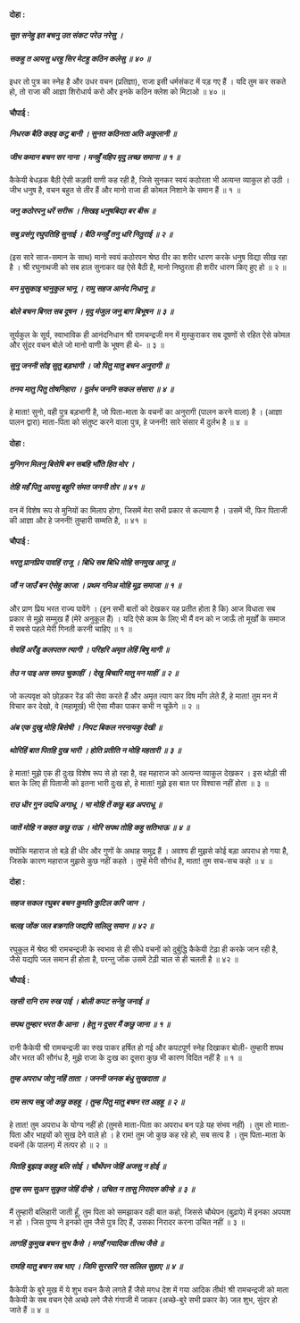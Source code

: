 #### दोहा :

##### सुत सनेहु इत बचनु उत संकट परेउ नरेसु ।
##### सकहु त आयसु धरहु सिर मेटहु कठिन कलेसु ॥ ४० ॥

इधर तो पुत्र का स्नेह है और उधर वचन (प्रतिज्ञा), राजा इसी धर्मसंकट में पड़ गए हैं । यदि तुम कर सकते हो, तो राजा की आज्ञा शिरोधार्य करो और इनके कठिन क्लेश को मिटाओ ॥ ४० ॥

#### चौपाई :

##### निधरक बैठि कहइ कटु बानी । सुनत कठिनता अति अकुलानी ॥
##### जीभ कमान बचन सर नाना । मनहुँ महिप मृदु लच्छ समाना ॥ १ ॥

कैकेयी बेधड़क बैठी ऐसी कड़वी वाणी कह रही है, जिसे सुनकर स्वयं कठोरता भी अत्यन्त व्याकुल हो उठी । जीभ धनुष है, वचन बहुत से तीर हैं और मानो राजा ही कोमल निशाने के समान हैं ॥ १ ॥

##### जनु कठोरपनु धरें सरीरू । सिखइ धनुषबिद्या बर बीरू ॥
##### सबु प्रसंगु रघुपतिहि सुनाई । बैठि मनहुँ तनु धरि निठुराई ॥ २ ॥

(इस सारे साज-समान के साथ) मानो स्वयं कठोरपन श्रेष्ठ वीर का शरीर धारण करके धनुष विद्या सीख रहा है । श्री रघुनाथजी को सब हाल सुनाकर वह ऐसे बैठी है, मानो निष्ठुरता ही शरीर धारण किए हुए हो ॥ २ ॥

##### मन मुसुकाइ भानुकुल भानू । रामु सहज आनंद निधानू ॥
##### बोले बचन बिगत सब दूषन । मृदु मंजुल जनु बाग बिभूषन ॥ ३ ॥

सूर्यकुल के सूर्य, स्वाभाविक ही आनंदनिधान श्री रामचन्द्रजी मन में मुस्कुराकर सब दूषणों से रहित ऐसे कोमल और सुंदर वचन बोले जो मानो वाणी के भूषण ही थे- ॥ ३ ॥

##### सुनु जननी सोइ सुतु बड़भागी । जो पितु मातु बचन अनुरागी ॥
##### तनय मातु पितु तोषनिहारा । दुर्लभ जननि सकल संसारा ॥ ४ ॥

हे माता! सुनो, वही पुत्र बड़भागी है, जो पिता-माता के वचनों का अनुरागी (पालन करने वाला) है । (आज्ञा पालन द्वारा) माता-पिता को संतुष्ट करने वाला पुत्र, हे जननी! सारे संसार में दुर्लभ है ॥ ४ ॥

#### दोहा :

##### मुनिगन मिलनु बिसेषि बन सबहि भाँति हित मोर ।
##### तेहि महँ पितु आयसु बहुरि संमत जननी तोर ॥ ४१ ॥

वन में विशेष रूप से मुनियों का मिलाप होगा, जिसमें मेरा सभी प्रकार से कल्याण है । उसमें भी, फिर पिताजी की आज्ञा और हे जननी! तुम्हारी सम्मति है, ॥ ४१ ॥

#### चौपाई :

##### भरतु प्रानप्रिय पावहिं राजू । बिधि सब बिधि मोहि सनमुख आजू ॥
##### जौं न जाउँ बन ऐसेहु काजा । प्रथम गनिअ मोहि मूढ़ समाजा ॥ १ ॥

और प्राण प्रिय भरत राज्य पावेंगे । (इन सभी बातों को देखकर यह प्रतीत होता है कि) आज विधाता सब प्रकार से मुझे सम्मुख हैं (मेरे अनुकूल हैं) । यदि ऐसे काम के लिए भी मैं वन को न जाऊँ तो मूर्खों के समाज में सबसे पहले मेरी गिनती करनी चाहिए ॥ १ ॥

##### सेवहिं अरँडु कलपतरु त्यागी । परिहरि अमृत लेहिं बिषु मागी ॥
##### तेउ न पाइ अस समउ चुकाहीं । देखु बिचारि मातु मन माहीं ॥ २ ॥

जो कल्पवृक्ष को छोड़कर रेंड की सेवा करते हैं और अमृत त्याग कर विष माँग लेते हैं, हे माता! तुम मन में विचार कर देखो, वे (महामूर्ख) भी ऐसा मौका पाकर कभी न चूकेंगे ॥ २ ॥

##### अंब एक दुखु मोहि बिसेषी । निपट बिकल नरनायकु देखी ॥
##### थोरिहिं बात पितहि दुख भारी । होति प्रतीति न मोहि महतारी ॥ ३ ॥

हे माता! मुझे एक ही दुःख विशेष रूप से हो रहा है, वह महाराज को अत्यन्त व्याकुल देखकर । इस थोड़ी सी बात के लिए ही पिताजी को इतना भारी दुःख हो, हे माता! मुझे इस बात पर विश्वास नहीं होता ॥ ३ ॥

##### राउ धीर गुन उदधि अगाधू । भा मोहि तें कछु बड़ अपराधू ॥
##### जातें मोहि न कहत कछु राऊ । मोरि सपथ तोहि कहु सतिभाऊ ॥ ४ ॥

क्योंकि महाराज तो बड़े ही धीर और गुणों के अथाह समुद्र हैं । अवश्य ही मुझसे कोई बड़ा अपराध हो गया है, जिसके कारण महाराज मुझसे कुछ नहीं कहते । तुम्हें मेरी सौगंध है, माता! तुम सच-सच कहो ॥ ४ ॥

#### दोहा :

##### सहज सकल रघुबर बचन कुमति कुटिल करि जान ।
##### चलइ जोंक जल बक्रगति जद्यपि सलिलु समान ॥ ४२ ॥

रघुकुल में श्रेष्ठ श्री रामचन्द्रजी के स्वभाव से ही सीधे वचनों को दुर्बुद्धि कैकेयी टेढ़ा ही करके जान रही है, जैसे यद्यपि जल समान ही होता है, परन्तु जोंक उसमें टेढ़ी चाल से ही चलती है ॥ ४२ ॥

#### चौपाई :

##### रहसी रानि राम रुख पाई । बोली कपट सनेहु जनाई ॥
##### सपथ तुम्हार भरत कै आना । हेतु न दूसर मैं कछु जाना ॥ १ ॥

रानी कैकेयी श्री रामचन्द्रजी का रुख पाकर हर्षित हो गई और कपटपूर्ण स्नेह दिखाकर बोली- तुम्हारी शपथ और भरत की सौगंध है, मुझे राजा के दुःख का दूसरा कुछ भी कारण विदित नहीं है ॥ १ ॥

##### तुम्ह अपराध जोगु नहिं ताता । जननी जनक बंधु सुखदाता ॥
##### राम सत्य सबु जो कछु कहहू । तुम्ह पितु मातु बचन रत अहहू ॥ २ ॥

हे तात! तुम अपराध के योग्य नहीं हो (तुमसे माता-पिता का अपराध बन पड़े यह संभव नहीं) । तुम तो माता-पिता और भाइयों को सुख देने वाले हो । हे राम! तुम जो कुछ कह रहे हो, सब सत्य है । तुम पिता-माता के वचनों (के पालन) में तत्पर हो ॥ २ ॥

##### पितहि बुझाइ कहहु बलि सोई । चौथेंपन जेहिं अजसु न होई ॥
##### तुम्ह सम सुअन सुकृत जेहिं दीन्हे । उचित न तासु निरादरु कीन्हे ॥ ३ ॥

मैं तुम्हारी बलिहारी जाती हूँ, तुम पिता को समझाकर वही बात कहो, जिससे चौथेपन (बुढ़ापे) में इनका अपयश न हो । जिस पुण्य ने इनको तुम जैसे पुत्र दिए हैं, उसका निरादर करना उचित नहीं ॥ ३ ॥

##### लागहिं कुमुख बचन सुभ कैसे । मगहँ गयादिक तीरथ जैसे ॥
##### रामहि मातु बचन सब भाए । जिमि सुरसरि गत सलिल सुहाए ॥ ४ ॥

कैकेयी के बुरे मुख में ये शुभ वचन कैसे लगते हैं जैसे मगध देश में गया आदिक तीर्थ! श्री रामचन्द्रजी को माता कैकेयी के सब वचन ऐसे अच्छे लगे जैसे गंगाजी में जाकर (अच्छे-बुरे सभी प्रकार के) जल शुभ, सुंदर हो जाते हैं ॥ ४ ॥